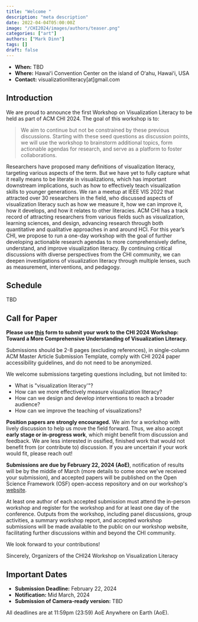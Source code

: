 ```yaml
---
title: "Welcome "
description: "meta description"
date: 2022-04-04T05:00:00Z
image: "/CHI2024/images/authors/teaser.png"
categories: ["art"]
authors: ["Mark Dinn"]
tags: []
draft: false
---
```


- **When:** TBD
- **Where:** Hawaiʻi Convention Center on the island of Oʻahu, Hawaiʻi, USA
- **Contact:** visualizationliteracy[at]gmail.com



## Introduction

We are proud to announce the first Workshop on Visualization Literacy to be held as part of ACM CHI 2024. The goal of this workshop is to:
> We aim to continue but not be constrained by these previous discussions. Starting with these seed questions as discussion
points, we will use the workshop to brainstorm additional topics, form actionable agendas for research, and serve as a
platform to foster collaborations.

Researchers have proposed many definitions of visualization literacy, targeting various aspects of the term. But we have yet to fully capture what it really means to be literate in visualizations, which has important downstream implications, such as how to effectively teach visualization skills to younger generations. We ran a meetup at IEEE VIS 2022 that attracted over 30 researchers in the field, who discussed aspects of visualization literacy such as how we measure it, how we can improve it, how it develops, and how it relates to other literacies. ACM CHI has a track record of attracting researchers from various fields such as visualization, learning sciences, and design, advancing research through both quantitative and qualitative approaches in and around HCI. For this year’s CHI, we propose to run a one-day workshop with the goal of further developing actionable research agendas to more comprehensively define, understand, and improve visualization literacy. By continuing critical discussions with diverse perspectives from the CHI community, we can deepen investigations of visualization literacy through multiple lenses, such as measurement, interventions, and pedagogy.


## Schedule

TBD

[//]: # ()
[//]: # (| Time       |             Activity              |                Note |)

[//]: # (|------------|:---------------------------------:|--------------------:|)

[//]: # (| 9:00-9:30  |     Welcome and Introductions     |       all attendees |)

[//]: # (| 9:30-11:00 |  Thematic Panels and Discussions  |                     |)

[//]: # (| 11:00-12:00| Group Activity - Affinity mapping |                     |)

[//]: # (| 12:00-1:00 |            Lunch Break            |                     |)

[//]: # (| 1:00-2:00  |  Thematic Panels and Discussions  |                     |)

[//]: # (| 2:00-3:30  |         Group Activity - Brainstorm and share         |                     |)

[//]: # (| 3:30-4:00  |               Break               |                     |)

[//]: # (| 4:00-5:00  |     Group Activity - Revisit themes and draft research agendas    |   written artifacts                  |)

[//]: # (| 5:00-5:30  |       Closing, reflection, and discussion of next steps       |                     |)



## Call for Paper
**Please use [this](https://forms.gle/URKJaYTLZbwEGRSZA) form to submit your work to the CHI 2024 Workshop: Toward a More Comprehensive Understanding of Visualization Literacy.**

Submissions should be 2-8 pages (excluding references), in single-column ACM Master Article Submission Template, comply with CHI 2024 paper accessibility guidelines, and do not need to be anonymized.

We welcome submissions targeting questions including, but not limited to:
- What is "visualization literacy'"?
- How can we more effectively measure visualization literacy?
- How can we design and develop interventions to reach a broader audience?
- How can we improve the teaching of visualizations?

**Position papers are strongly encouraged.** We aim for a workshop with lively discussion to help us move the field forward. Thus, we also accept **early stage or in-progress work**, which might benefit from discussion and feedback. We are less interested in ossified, finished work that would not benefit from (or contribute to) discussion. If you are uncertain if your work would fit, please reach out!

**Submissions are due by February 22, 2024 (AoE)**, notification of results will be by the middle of March (more details to come once we've received your submission), and accepted papers will be published on the Open Science Framework (OSF) open-access repository and on our workshop's [website](https://visualization-literacy.github.io/CHI2024/).

At least one author of each accepted submission must attend the in-person workshop and register for the workshop and for at least one day of the conference. Outputs from the workshop, including panel discussions, group activities, a summary workshop report, and accepted workshop submissions will be made available to the public on our workshop website, facilitating further discussions within and beyond the CHI community.

We look forward to your contributions!

Sincerely,
Organizers of the CHI24 Workshop on Visualization Literacy

## Important Dates
- **Submission Deadline:** February 22, 2024
- **Notification:** Mid March, 2024
- **Submission of Camera-ready version:** TBD


All deadlines are at 11:59pm (23:59) AoE Anywhere on Earth (AoE).



